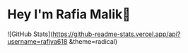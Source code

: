 # Hey I'm Rafia Malik👋
![GitHub Stats](https://github-readme-stats.vercel.app/api?username=rafiya618 &theme=radical)
